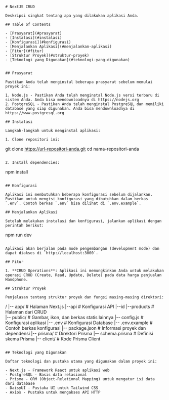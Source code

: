 ```
# NextJS CRUD 

Deskripsi singkat tentang apa yang dilakukan aplikasi Anda.

## Table of Contents

- [Prasyarat](#prasyarat)
- [Instalasi](#instalasi)
- [Konfigurasi](#konfigurasi)
- [Menjalankan Aplikasi](#menjalankan-aplikasi)
- [Fitur](#fitur)
- [Struktur Proyek](#struktur-proyek)
- [Teknologi yang Digunakan](#teknologi-yang-digunakan)


## Prasyarat

Pastikan Anda telah menginstal beberapa prasyarat sebelum memulai proyek ini:

1. Node.js - Pastikan Anda telah menginstal Node.js versi terbaru di sistem Anda. Anda bisa mendownloadnya di https://nodejs.org
2. PostgreSQL - Pastikan Anda telah menginstal PostgreSQL dan memiliki database yang siap digunakan. Anda bisa mendownloadnya di https://www.postgresql.org

## Instalasi

Langkah-langkah untuk menginstal aplikasi:

1. Clone repositori ini:

```
git clone https://url-repositori-anda.git
cd nama-repositori-anda
```

2. Install dependencies:

```
npm install
```

## Konfigurasi

Aplikasi ini membutuhkan beberapa konfigurasi sebelum dijalankan. Pastikan untuk mengisi konfigurasi yang dibutuhkan dalam berkas `.env`. Contoh berkas `.env` bisa dilihat di `.env.example`.

## Menjalankan Aplikasi

Setelah melakukan instalasi dan konfigurasi, jalankan aplikasi dengan perintah berikut:

```
npm run dev
```

Aplikasi akan berjalan pada mode pengembangan (development mode) dan dapat diakses di `http://localhost:3000`.

## Fitur

1. **CRUD Operations**: Aplikasi ini memungkinkan Anda untuk melakukan operasi CRUD (Create, Read, Update, Delete) pada data harga penjualan Handphone.

## Struktur Proyek

Penjelasan tentang struktur proyek dan fungsi masing-masing direktori:

```
/
|-- app/                  # Halaman Next.js
    |--api                # Konfigurasi API 
        |--id
    |--products           # Halaman dari CRUD             
|-- public/               # Gambar, ikon, dan berkas statis lainnya
|-- config.js             # Konfigurasi aplikasi
|-- .env                  # Konfigurasi Database
|-- .env.example          # Contoh berkas konfigurasi
|-- package.json          # Informasi proyek dan dependensi
|-- prisma/               # Direktori Prisma
    |-- schema.prisma     # Definisi skema Prisma
    |-- client/           # Kode Prisma Client
```

## Teknologi yang Digunakan

Daftar teknologi dan pustaka utama yang digunakan dalam proyek ini:

- Next.js - Framework React untuk aplikasi web
- PostgreSQL - Basis data relasional
- Prisma - ORM (Object-Relational Mapping) untuk mengatur isi data dari database
- DaisyUI - Pustaka UI untuk Tailwind CSS
- Axios - Pustaka untuk mengakses API HTTP

